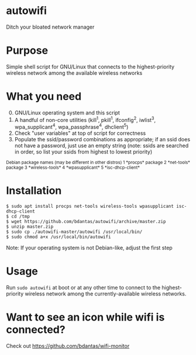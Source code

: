 # autowifi
Ditch your bloated network manager

# Purpose
Simple shell script for GNU/Linux that connects to the highest-priority wireless network among the available wireless networks

# What you need
0. GNU/Linux operating system and this script
1. A handful of non-core utilities (kill<sup>1</sup>, pkill<sup>1</sup>, ifconfig<sup>2</sup>, iwlist<sup>3</sup>, wpa_supplicant<sup>4</sup>, wpa_passphrase<sup>4</sup>, dhclient<sup>5</sup>)
2. Check "user variables" at top of script for correctness
3. Populate the ssid/password combinations as appropriate; if an ssid does not have a password, just use an empty string (note: ssids are searched in order, so list your ssids from highest to lowest priority)

<sub>
Debian package names (may be different in other distros)  
1 *procps* package  
2 *net-tools* package  
3 *wireless-tools*  
4 *wpasupplicant*  
5 *isc-dhcp-client*  
</sub>

# Installation
```
$ sudo apt install procps net-tools wireless-tools wpasupplicant isc-dhcp-client
$ cd /tmp
$ wget https://github.com/bdantas/autowifi/archive/master.zip
$ unzip master.zip
$ sudo cp ./autowifi-master/autowifi /usr/local/bin/
$ sudo chmod a+x /usr/local/bin/autowifi
```
Note: If your operating system is not Debian-like, adjust the first step

# Usage
Run `sudo autowifi` at boot or at any other time to connect to the highest-priority wireless network among the currently-available wireless networks.

# Want to see an icon while wifi is connected?
Check out https://github.com/bdantas/wifi-monitor
